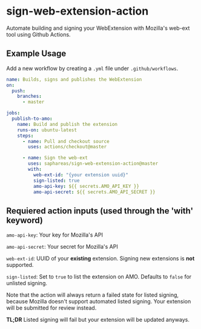# sign-web-extension-action

Automate building and signing your WebExtension with Mozilla's web-ext tool using Github Actions.

## Example Usage

Add a new workflow by creating a ```.yml``` file under ```.github/workflows```.

```yaml
name: Builds, signs and publishes the WebExtension
on:
  push:
    branches:
      - master

jobs:
  publish-to-amo:
    name: Build and publish the extension
    runs-on: ubuntu-latest
    steps:
      - name: Pull and checkout source
        uses: actions/checkout@master

      - name: Sign the web-ext
        uses: saphareas/sign-web-extension-action@master
        with:
          web-ext-id: "{your extension uuid}"
          sign-listed: true
          amo-api-key: ${{ secrets.AMO_API_KEY }}
          amo-api-secret: ${{ secrets.AMO_API_SECRET }}
```

## Requiered action inputs (used through the 'with' keyword)

```amo-api-key```: Your key for Mozilla's API

```amo-api-secret```: Your secret for Mozilla's API

```web-ext-id```: UUID of your **existing** extension. Signing new extensions is **not** supported.

```sign-listed```: Set to ```true``` to list the extension on AMO. Defaults to ```false``` for unlisted signing.

Note that the action will always return a failed state for listed signing, because Mozilla doesn't support automated listed signing. Your extension will be submitted for review instead.

**TL;DR** Listed signing will fail but your extension will be updated anyways.
